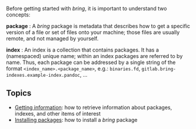 Before getting started with *bring*, it is important to understand two concepts:

**package**
:    A *bring* package is metadata that describes how to get a specific version of a file or set of files onto your machine; those files are usually remote, and not managed by yourself.

**index**
:    An index is a collection that contains packages. It has a (namespaced) unique name; within an index packages are referred to by name. Thus, each package can be addressed by a single string of the format ``<index_name>.<package_name>``, e.g.: ``binaries.fd``, ``gitlab.bring-indexes.example-index.pandoc``, ...

## Topics

 - [Getting information](/getting-started/information): how to retrieve information about packages, indexes, and other items of interest
 - [Installing packages](/getting-started/installing-packages): how to install a *bring* package
